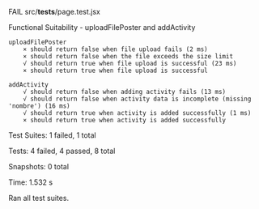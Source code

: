 FAIL  src/__tests__/page.test.jsx

Functional Suitability - uploadFilePoster and addActivity

    uploadFilePoster
        × should return false when file upload fails (2 ms)
        × should return false when the file exceeds the size limit
        √ should return true when file upload is successful (23 ms)
        × should return true when file upload is successful

    addActivity
        √ should return false when adding activity fails (13 ms)
        √ should return false when activity data is incomplete (missing 'nombre') (16 ms)
        √ should return true when activity is added successfully (1 ms)
        × should return true when activity is added successfully

Test Suites: 1 failed, 1 total

Tests:       4 failed, 4 passed, 8 total

Snapshots:   0 total

Time:        1.532 s

Ran all test suites.
